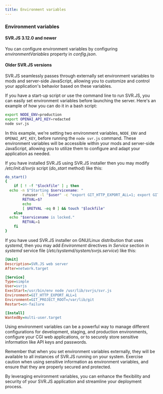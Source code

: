 ```yaml
---
title: Environment variables
---
```


### Environment variables

#### SVR.JS 3.12.0 and newer

You can configure environment variables by configuring _environmentVariables_ property in _config.json_.

#### Older SVR.JS versions

SVR.JS seamlessly passes through externally set environment variables to mods and server-side JavaScript, allowing you to customize and control your application's behavior based on these variables.

If you have a start-up script or use the command line to run SVR.JS, you can easily set environment variables before launching the server. Here's an example of how you can do it in a bash script:

```bash
export NODE_ENV=production
export OPENAI_API_KEY=redacted
node svr.js
```

In this example, we're setting two environment variables, `NODE_ENV` and `OPENAI_API_KEY`, before running the `node svr.js` command. These environment variables will be accessible within your mods and server-side JavaScript, allowing you to utilize them to configure and adapt your application as needed.

If you have installed SVR.JS using SVR.JS installer then you may modify _/etc/init.d/svrjs_ script (_do_start_ method) like this:

```bash
do_start()
{
    if [ ! -f "$lockfile" ] ; then
  echo -n $"Starting $servicename: "
        runuser -l "$user" -c "export GIT_HTTP_EXPORT_ALL=1; export GIT_PROJECT_ROOT=/var/lib/git; $nodejs $server > /dev/null &" && echo_success || echo_failure
        RETVAL=$?
        echo
        [ $RETVAL -eq 0 ] && touch "$lockfile"
    else
  echo "$servicename is locked."
        RETVAL=1
    fi
}
```

If you have used SVR.JS installer on GNU/Linux distribution that uses _systemd_, then you may add _Environment_ directives in _Service_ section in _systemd_ service file (_/etc/systemd/system/svrjs.service_) like this:

```ini
[Unit]
Description=SVR.JS web server
After=network.target

[Service]
Type=simple
User=svrjs
ExecStart=/usr/bin/env node /usr/lib/svrjs/svr.js
Environment=GIT_HTTP_EXPORT_ALL=1
Environment=GIT_PROJECT_ROOT=/var/lib/git
Restart=on-failure

[Install]
WantedBy=multi-user.target
```

Using environment variables can be a powerful way to manage different configurations for development, staging, and production environments, configure your CGI web applications, or to securely store sensitive information like API keys and passwords.

Remember that when you set environment variables externally, they will be available to all instances of SVR.JS running on your system. Exercise caution when using sensitive information as environment variables, and ensure that they are properly secured and protected.

By leveraging environment variables, you can enhance the flexibility and security of your SVR.JS application and streamline your deployment process.

